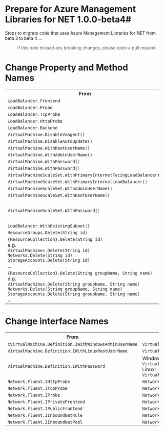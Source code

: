 # Prepare for Azure Management Libraries for NET 1.0.0-beta4#

Steps to migrate code that uses Azure Management Libraries for NET from beta 3 to beta 4 …

> If this note missed any breaking changes, please open a pull request.

# Change Property and Method Names #

<table>
  <tr>
    <th>From</th>
    <th>To</th>
    <th>Ref</th>
  </tr>
    <tr>
    <td><code>LoadBalancer.Frontend</code></td>
    <td><code>LoadBalancer.LoadBalancerFrontend</code></td>
  </tr>
  <tr>
    <td><code>LoadBalancer.Probe</code></td>
    <td><code>LoadBalancer.LoadBalancerProbe</code></td>
  </tr>
  <tr>
    <td><code>LoadBalancer.TcpProbe</code></td>
    <td><code>LoadBalancer.LoadBalancerTcpProbe</code></td>
  </tr>
  <tr>
    <td><code>LoadBalancer.HttpProbe</code></td>
    <td><code>LoadBalancer.LoadBalancerHttpProbe</code></td>
  </tr>
  <tr>
    <td><code>LoadBalancer.Backend</code></td>
    <td><code>LoadBalancer.LoadBalancerBackend</code></td>
  </tr>
    <tr>
    <td><code>VirtualMachine.DisableVmAgent()</code></td>
    <td><code>VirtualMachine.WithoutVmAgent()</code></td>
  </tr>
  <tr>
    <td><code>VirtualMachine.DisableAutoUpdate()</code></td>
    <td><code>VirtualMachine.WithoutAutoUpdate()</code></td>
  </tr>
  <tr>
    <td><code>VirtualMachine.WithRootUserName()</code></td>
    <td><code>VirtualMachine.WithRootUsername()</code></td>
  </tr>
  <tr>
    <td><code>VirtualMachine.WithAdminUserName()</code></td>
    <td><code>VirtualMachine.WithAdminUsername()</code></td>
  </tr>
  <tr>
    <td><code>VirtualMachine.WithPassword()</code></td>
    <td><code>VirtualMachine.WithRootPassword()</code></td>
  </tr>
    <tr>
    <td><code>VirtualMachine.WithPassword()</code></td>
    <td><code>VirtualMachine.WithAdminPassword()</code></td>
  </tr>
  <tr>
    <td><code>VirtualMachineScaleSet.WithPrimaryInternetFacingLoadBalancer()</code></td>
    <td><code>VirtualMachineScaleSet.WithExistingPrimaryInternetFacingLoadBalancer()</code></td>
  </tr>
  <tr>
    <td><code>VirtualMachineScaleSet.WithPrimaryInternalLoadBalancer()</code></td>
    <td><code>VirtualMachineScaleSet.WithExistingPrimaryInternalLoadBalancer()</code></td>
  </tr>
  <tr>
    <td><code>VirtualMachineScaleSet.WithAdminUserName()</code></td>
    <td><code>VirtualMachineScaleSet.WithAdminUsername()</code></td>
  </tr>
  <tr>
    <td><code>VirtualMachineScaleSet.WithRootUserName()</code></td>
    <td><code>VirtualMachineScaleSet.WithRootUsername()</code></td>
  </tr>
  <tr>
    <td><code>VirtualMachineScaleSet.WithPassword()</code></td>
    <td>
    Windows:
    <br/>
    <code>VirtualMachineScaleSet.WithAdminPassword()</code>
    <br/>
    Linux:
    <br/>
    <code>VirtualMachineScaleSet.WithRootPassword()</code><br/>
    </td>
  </tr>
  <tr>
    <td><code>LoadBalancer.WithExistingSubnet()</code></td>
    <td><code>LoadBalancer.WithFrontendSubnet()</code></td>
  </tr>

  <tr>
    <td><code>ResourceGroups.Delete(String id)</code></td>
    <td><code>ResourceGroups().DeleteByName(String name)</code></td>
  </tr>
  <tr>
    <td>
      <code>{ResourceCollection}.Delete(String id)</code>
      <br/>
      e.g.
      <br/>
      <code>VirtualMachines.Delete(String id)</code>
      <br/>
      <code>Networks.Delete(String id)</code>
      <br/>
      <code>StorageAccounts.Delete(String id)</code>
      <br/>
      ...
    </td>
    <td>
      <code>{ResourceCollection}.DeleteById(String id)</code>
      <br/>
      <br/>
      <code>VirtualMachines.DeleteById(String id)</code>
      <br/>
      <code>Networks.DeleteById(String id)</code>
      <br/>
      <code>StorageAccounts.DeleteById(String id)</code>
      <br/>
      <br/>
    </td>
  </tr>
  <tr>
    <td><code>{ResourceCollection}.Delete(String groupName, String name)</code>
      <br/>
      e.g.
      <br/>
      <code>VirtualMachines.Delete(String groupName, String name)</code>
      <br/>
      <code>Networks.Delete(String groupName, String name)</code>
      <br/>
      <code>StorageAccounts.Delete(String groupName, String name)</code>
      <br/>
      ...
      </td>
    <td><code>{ResourceCollection}.DeleteByGroup(String groupName, String name)</code>
      <br/>
      <br/>
      <code>VirtualMachines.DeleteByGroup(String groupName, String name)</code>
      <br/>
      <code>Networks.DeleteByGroup(String groupName, String name)</code>
      <br/>
      <code>StorageAccounts.DeleteByGroup(String groupName, String name)</code>
      <br/>
      <br/>
    </td>
  </tr>
</table>

# Change interface Names #

<table>
  <tr>
    <th>From</th>
    <th>To</th>
    <th>Ref</th>
  </tr>
   <tr>
    <td><code>cVirtualMachine.Definition.IWithWindowsAdminUserName</code></td>
    <td><code>VirtualMachine.Definition.IWithWindowsAdminUsername</code></td>
  </tr>
   <tr>
    <td><code>VirtualMachine.Definition.IWithLinuxRootUserName</code></td>
    <td><code>VirtualMachine.Definition.IWithLinuxRootUsername</code></td>
  </tr>
   <tr>
    <td><code>VirtualMachine.Definition.IWithPassword</code></td>
    <td>
    Windows:
    <br/>
    <code>VirtualMachine.Definition.IWithWindowsAdminPassword</code>
    <br/>
    Linux:
    <br/>
    <code>VirtualMachine.Definition.IWithLinuxRootPasswordOrPublicKey</code>
    </td>
  </tr>
  <tr>
    <td><code>Network.Fluent.IHttpProbe</code></td>
    <td><code>Network.Fluent.ILoadBalancerHttpProbe</code></td>
  </tr>
  <tr>
    <td><code>Network.Fluent.ITcpProbe</code></td>
    <td><code>Network.Fluent.ILoadBalancerTcpProbe</code></td>
  </tr>
  <tr>
    <td><code>Network.Fluent.IProbe</code></td>
    <td><code>Network.Fluent.ILoadBalancerProbe</code></td>
  </tr>
  <tr>
    <td><code>Network.Fluent.IPrivateFrontend</code></td>
    <td><code>Network.Fluent.ILoadBalancerPrivateFrontend</code></td>
  </tr>
  <tr>
    <td><code>Network.Fluent.IPublicFrontend</code></td>
    <td><code>Network.Fluent.ILoadBalancerPublicFrontend</code></td>
  </tr>
  <tr>
    <td><code>Network.Fluent.IInboundNatRule</code></td>
    <td><code>Network.Fluent.ILoadBalancerInboundNatRule</code></td>
  </tr>
  <tr>
    <td><code>Network.Fluent.IInboundNatPool</code></td>
    <td><code>Network.Fluent.ILoadBalancerInboundNatPool</code></td>
  </tr>
</table>
